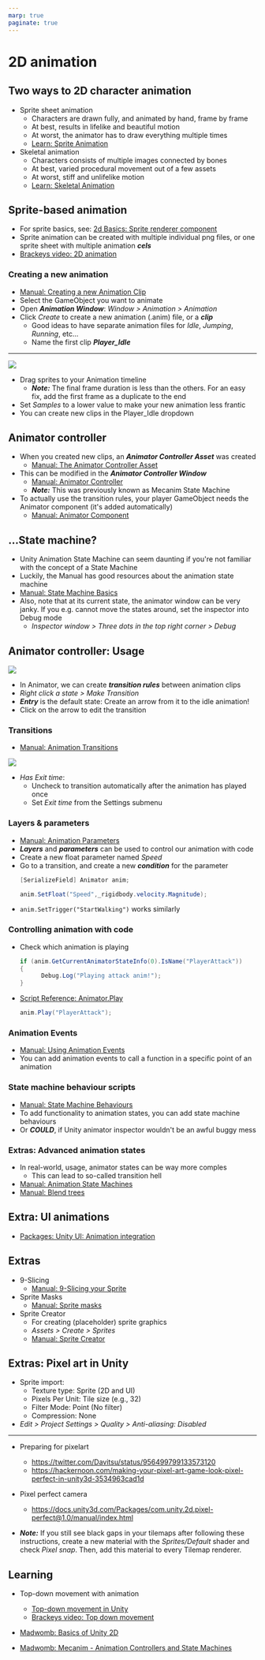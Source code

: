 ```yaml
---
marp: true
paginate: true
---
```

<!-- headingDivider: 3 -->
<!-- class: default -->

# 2D animation


## Two ways to 2D character animation

* Sprite sheet animation
  * Characters are drawn fully, and animated by hand, frame by frame
  * At best, results in lifelike and beautiful motion
  * At worst, the animator has to draw everything multiple times
  * [Learn: Sprite Animation](https://learn.unity.com/tutorial/introduction-to-sprite-animations)
* Skeletal animation
  * Characters consists of multiple images connected by bones
  * At best, varied procedural movement out of a few assets
  * At worst, stiff and unlifelike motion
  * [Learn: Skeletal Animation](https://unity.com/features/2danimation)


## Sprite-based animation

* For sprite basics, see: [2d Basics: Sprite renderer component](2d-basics.md#sprite-renderer-component)
* Sprite animation can be created with multiple individual png files, or one sprite sheet with multiple animation ***cels***
* [Brackeys video: 2D animation](https://www.youtube.com/watch?v=hkaysu1Z-N8)
### Creating a new animation

* [Manual: Creating a new Animation Clip](https://docs.unity3d.com/Manual/animeditor-CreatingANewAnimationClip.html)
* Select the GameObject you want to animate
* Open ***Animation Window***: *Window > Animation > Animation*
* Click *Create* to create a new animation (.anim) file, or a ***clip***
  * Good ideas to have separate animation files for *Idle*, *Jumping*, *Running*, etc...
  * Name the first clip ***Player_Idle***


---

![](imgs/animation-window.png)
* Drag sprites to your Animation timeline
  * ***Note:*** The final frame duration is less than the others. For an easy fix, add the first frame as a duplicate to the end
* Set *Samples* to a lower value to make your new animation less frantic
* You can create new clips in the Player_Idle dropdown
## Animator controller

* When you created new clips, an ***Animator Controller Asset*** was created
  * [Manual: The Animator Controller Asset](https://docs.unity3d.com/Manual/Animator.html)
* This can be modified in the ***Animator Controller Window***
  * [Manual: Animator Controller](https://docs.unity3d.com/Manual/class-AnimatorController.html)
  * ***Note:*** This was previously known as Mecanim State Machine
* To actually use the transition rules, your player GameObject needs the Animator component (it's added automatically)
  * [Manual: Animator Component](https://docs.unity3d.com/Manual/class-Animator.html)

## ...State machine? 

* Unity Animation State Machine can seem daunting if you're not familiar with the concept of a State Machine
* Luckily, the Manual has good resources about the animation state machine 
* [Manual: State Machine Basics](https://docs.unity3d.com/Manual/StateMachineBasics.html)
* Also, note that at its current state, the animator window can be very janky. If you e.g. cannot move the states around, set the inspector into Debug mode
  * *Inspector window > Three dots in the top right corner > Debug*

## Animator controller: Usage

![](imgs/animator-states.png
)
* In Animator, we can create ***transition rules*** between animation clips
* *Right click a state > Make Transition*
* ***Entry*** is the default state: Create an arrow from it to the idle animation!
* Click on the arrow to edit the transition

### Transitions

* [Manual: Animation Transitions](https://docs.unity3d.com/530/Documentation/Manual/class-Transition.html)

![](imgs/animator-transition-inspector.png)

* *Has Exit time*:
  * Uncheck to transition automatically after the animation has played once
  * Set *Exit time* from the Settings submenu

### Layers & parameters

* [Manual: Animation Parameters](https://docs.unity3d.com/Manual/AnimationParameters.html)
* ***Layers*** and ***parameters*** can be used to control our animation with code
* Create a new float parameter named *Speed*
* Go to a transition, and create a new ***condition*** for the parameter 
  ```c#
  [SerializeField] Animator anim;

  anim.SetFloat("Speed",_rigidbody.velocity.Magnitude);
  ```
* `anim.SetTrigger("StartWalking")` works similarly

### Controlling animation with code

* Check which animation is playing
  ```c#
  if (anim.GetCurrentAnimatorStateInfo(0).IsName("PlayerAttack"))
  {
        Debug.Log("Playing attack anim!");
  }
  ```
* [Script Reference: Animator.Play](https://docs.unity3d.com/ScriptReference/Animator.Play.html)
  ```c#
  anim.Play("PlayerAttack");
  ```

### Animation Events

* [Manual: Using Animation Events](https://docs.unity3d.com/Manual/script-AnimationWindowEvent.html)
* You can add animation events to call a function in a specific point of an animation

### State machine behaviour scripts

* [Manual: State Machine Behaviours](https://docs.unity3d.com/Manual/StateMachineBehaviours.html)
* To add functionality to animation states, you can add state machine behaviours
* Or ***COULD***, if Unity animator inspector wouldn't be an awful buggy mess


### Extras: Advanced animation states
<!-- _backgroundColor: pink -->

* In real-world, usage, animator states can be way more comples
  * This can lead to so-called transition hell
* [Manual: Animation State Machines](https://docs.unity3d.com/Manual/AnimationStateMachines.html)
* [Manual: Blend trees](https://docs.unity3d.com/Manual/class-BlendTree.html)

## Extra: UI animations
<!-- _backgroundColor: pink -->

* [Packages: Unity UI: Animation integration](https://docs.unity3d.com/Packages/com.unity.ugui@1.0/manual/UIAnimationIntegration.html)

## Extras
<!-- _backgroundColor: pink -->

* 9-Slicing
  * [Manual: 9-Slicing your Sprite](https://docs.unity3d.com/Manual/9SliceSprites.html)
* Sprite Masks
  * [Manual: Sprite masks](https://docs.unity3d.com/Manual/class-SpriteMask.html)
* Sprite Creator
  * For creating (placeholder) sprite graphics
  * *Assets > Create > Sprites*
  * [Manual: Sprite Creator](https://docs.unity3d.com/Manual/SpriteCreator.html)

## Extras: Pixel art in Unity
<!-- _backgroundColor: pink -->

* Sprite import:
  * Texture type: Sprite (2D and UI)
  * Pixels Per Unit: Tile size (e.g., 32)
  * Filter Mode: Point (No filter)
  * Compression: None
* *Edit > Project Settings > Quality > Anti-aliasing: Disabled*

---
<!-- _backgroundColor: pink -->

* Preparing for pixelart
  * https://twitter.com/Davitsu/status/956499799133573120
  * https://hackernoon.com/making-your-pixel-art-game-look-pixel-perfect-in-unity3d-3534963cad1d
* Pixel perfect camera
  * https://docs.unity3d.com/Packages/com.unity.2d.pixel-perfect@1.0/manual/index.html

* ***Note:*** If you still see black gaps in your tilemaps after following these instructions, create a new material with the *Sprites/Default* shader and check *Pixel snap*. Then, add this material to every Tilemap renderer.

## Learning 

* Top-down movement with animation
  * [Top-down movement in Unity](https://pavcreations.com/top-down-movement-and-attack-game-mechanics-in-unity/)
  * [Brackeys video: Top down movement](https://www.youtube.com/watch?v=whzomFgjT50)

* [Madwomb: Basics of Unity 2D](http://madwomb.com/tutorials/GameDesign_Unity2Dintro.html)
* [Madwomb: Mecanim - Animation Controllers and State Machines](http://madwomb.com/tutorials/GameDesign_UnityMecanim.html)